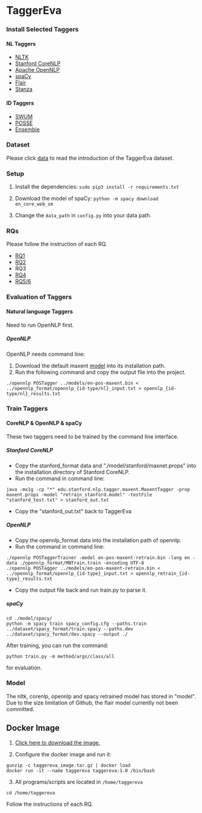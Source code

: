 TaggerEva
========
### Install Selected Taggers
#### NL Taggers
* [NLTK](https://www.nltk.org/install.html)
* [Stanford CoreNLP](https://stanfordnlp.github.io/CoreNLP/)
* [Apache OpenNLP](https://opennlp.apache.org/)
* [spaCy](https://spacy.io/)
* [Flair](https://github.com/flairNLP/flair)
* [Stanza](https://stanfordnlp.github.io/stanza/)
  
#### ID Taggers
* [SWUM](https://github.com/SCANL/SWUM)
* [POSSE](https://github.com/SCANL/POSSE) 
* [Ensemble](https://github.com/SCANL/ensemble_tagger)

### Dataset
Please click [data](./dataset/README.md) to read the introduction of the TaggerEva dataset. 

### Setup
1. Install the dependencies:
```sudo pip3 install -r requirements.txt```
   
2. Download the model of spaCy:
```python -m spacy download en_core_web_sm```

3. Change the ```data_path``` in ```config.py``` into your data path.

### RQs
Please follow the instruction of each RQ.

* [RQ1](./RQ1/README.md) 
* [RQ2](./RQ2/README.md) 
* RQ3
* [RQ4](./RQ4/README.md) 
* [RQ5/6](./RQ56/README.md) 

### Evaluation of Taggers
#### Natural language Taggers
Need to run OpenNLP first.

##### OpenNLP
OpenNLP needs command line:
1. Download the default maxent [model](https://opennlp.sourceforge.net/models-1.5/en-pos-maxent.bin) into its installation path.
2. Run the following command and copy the output file into the project.
```
./opennlp POSTagger ../models/en-pos-maxent.bin < ../opennlp_format/opennlp_{id-type/nl}_input.txt > opennlp_{id-type/nl}_results.txt
```


### Train Taggers

#### CoreNLP & OpenNLP & spaCy
These two taggers need to be trained by the command line interface.
##### Stanford CoreNLP
* Copy the stanford_format data and "./model/stanford/maxnet.props" into the installation directory of Stanford CoreNLP.
* Run the command in command line:
```
java -mx1g -cp "*" edu.stanford.nlp.tagger.maxent.MaxentTagger -prop maxent.props -model "retrain_stanford.model" -testFile "stanford_test.txt" > stanford_out.txt
```
* Copy the "stanford_out.txt" back to TaggerEva

##### OpenNLP
* Copy the opennlp_format data into the installation path of opennlp.
* Run the command in command line:
```
./opennlp POSTaggerTrainer -model en-pos-maxent-retrain.bin -lang en -data ./opennlp_format/MNTrain.train -encoding UTF-8
./opennlp POSTagger ../models/en-pos-maxent-retrain.bin < ../opennlp_format/opennlp_{id-type}_input.txt > opennlp_retrain_{id-type}_results.txt
```
* Copy the output file back and run train.py to parse it.

##### spaCy
 
  ```
  cd ./model/spacy/
  python -m spacy train spacy_config.cfg --paths.train ../dataset/spacy_format/train.spacy --paths.dev ../dataset/spacy_format/dev.spacy --output ./
```

After training, you can run the command:
```
python train.py -m method/args/class/all
```
for evaluation.

### Model
The nltk, corenlp, opennlp and spacy retrained model has stored in "model". Due to the size limitation of Github, the flair model currently not been committed.

## Docker Image
1. [Click here to download the image.](https://drive.google.com/file/d/1cDxHUTV357YbMwWlXO4EXhrfCzAdCWHM/view?usp=sharing)

2. Configure the docker image and run it:
```shell
gunzip -c taggereva_image.tar.gz | docker load
docker run -it --name taggereva taggereva:1.0 /bin/bash
```

3. All programs/scripts are located in ```/home/taggereva```
```shell
cd /home/taggereva
```
Follow the instructions of each RQ.
